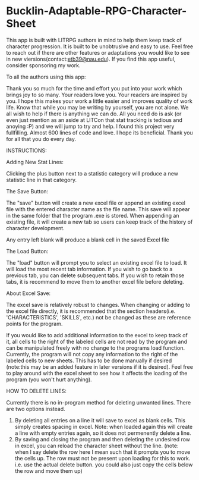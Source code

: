 # Bucklin-Adaptable-RPG-Character-Sheet
This app is built with LITRPG authors in mind to help them keep track of character progression.  It is built to be unobtrusive and easy to use.  Feel free to reach out if there are other features or adaptations you would like to see in new viersions(contact:etb39@nau.edu).  If you find this app useful, consider sponsoring my work.



To all the authors using this app:

Thank you so much for the time and effort you put into your work which brings joy to so many.  Your readers love you.  Your readers are inspired by you.  I hope this makes your work a little easier and improves quality of work life.  Know that while you may be writing by yourself, you are not alone.  We all wish to help if there is anything we can do.  All you need do is ask (or even just mention as an aside at LITCon that stat tracking is tedious and anoying :P) and we will jump to try and help.  I found this project very fullfilling.  Almost 600 lines of code and love.  I hope its beneficial.  Thank you for all that you do every day.



INSTRUCTIONS:

Adding New Stat Lines:

Clicking the plus button next to a statistic category will produce a new statistic line in that category.

The Save Button:

The "save" button will create a new excel file or append an existing excel file with the entered character name as the file name.  This save will appear in the same folder     that the program .exe is stored.  When appending an existing file, it will create a new tab so users can keep track of the history of character development.

Any entry left blank will produce a blank cell in the saved Excel file

The Load Button:

The "load" button will prompt you to select an existing excel file to load.  It will load the most recent tab information.  If you wish to go back to a previous tab, you can delete subsequent tabs.  If you wish to retain those tabs, it is recommend to move them to another excel file before deleting.



About Excel Save:

The excel save is relatively robust to changes.  When changing or adding to the excel file directly, it is recommended that the section headers(i.e. 'CHARACTERISTICS', 'SKILLS', etc.) not be changed as these are reference points for the program.

If you would like to add additional information to the excel to keep track of it, all cells to the right of the labeled cells are not read by the program and can be manipulated freely with no change to the programs load function.  Currently, the program will not copy any information to the right of the labeled cells to new sheets.  This has to be done manually if desired (note:this may be an added feature in later versions if it is desired).  Feel free to play around with the excel sheet to see how it affects the loading of the program (you won't hurt anything).



HOW TO DELETE LINES:

Currently there is no in-program method for deleting unwanted lines.  There are two options instead.
1) By deleting all entries on a line it will save to excel as blank cells.  This simply creates spacing in excel.  Note: when loaded again this will create a line with empty entries again, so it does not permenently delete a line.
2) By saving and closing the program and then deleting the undesired row in excel, you can reload the character sheet without the line. (note: when I say delete the row here I mean such that it prompts you to move the cells up.  The row must not be present upon loading for this to work.  i.e. use the actual delete button.  you could also just copy the cells below the row and move them up)
